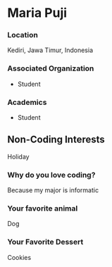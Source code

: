 # Maria Puji

### Location
Kediri, Jawa Timur, Indonesia

### Associated Organization
- Student

### Academics
- Student

## Non-Coding Interests
Holiday

### Why do you love coding?
Because my major is informatic

### Your favorite animal
Dog

### Your Favorite Dessert
Cookies
